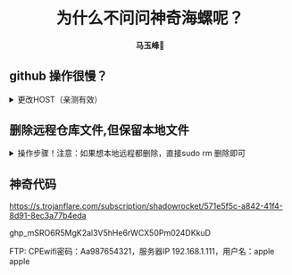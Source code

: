 # <div align='center'> 为什么不问问神奇海螺呢？ </div>
#### <p align = "center">马玉峰📜</p>

## github 操作很慢？

<details>

<summary>更改HOST（亲测有效）</summary>

- 获取github的IP

```bash
nslookup github.global.ssl.fastly.net
nslookup github.com
# 记录下IP ADDRESS,分别记录其IP地址为IPA,IPB。
```

- 编辑HOST
```bash
sudo vim /etc/hosts
将以下两行添加到末尾

github.global.ssl.fastly.net IPA
github.com IPB
```

- 刷新DNS缓存

```bash
#ubuntu
sudo /etc/init.d/networking restart
#再次git clone，速度直接起飞
```
</details>

## 删除远程仓库文件,但保留本地文件
<details>
<summary>操作步骤！注意：如果想本地远程都删除，直接sudo rm 删除即可</summary>

- 如果文件还未提交，直接把要文件添加到.gitignore中。
- 如果文件已经提交，先添加到.gitignore中，然后
```bash
git rm -r --cached .
git add .
git commit -m "清理git缓存"

git push origin 分支名
```

</details>


## 神奇代码
https://s.trojanflare.com/subscription/shadowrocket/571e5f5c-a842-41f4-8d91-8ec3a77b4eda

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

FTP: CPEwifi密码：Aa987654321，服务器IP 192.168.1.111，用户名：apple apple
